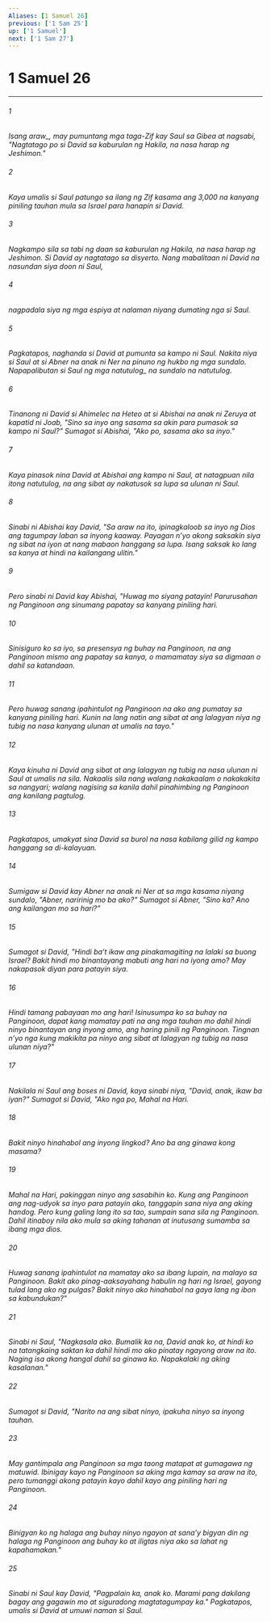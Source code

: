 ```yaml
---
Aliases: [1 Samuel 26]
previous: ['1 Sam 25']
up: ['1 Samuel']
next: ['1 Sam 27']
---
```

# 1 Samuel 26

***






















###### 1 










<i class="trans-change">Isang araw_, may pumuntang mga taga-Zif kay Saul sa Gibea at nagsabi, "Nagtatago po si David sa kaburulan ng Hakila, na nasa harap ng Jeshimon." 





















###### 2 










Kaya umalis si Saul patungo sa ilang ng Zif kasama ang 3,000 na kanyang piniling tauhan mula sa Israel para hanapin si David. 





















###### 3 










Nagkampo sila sa tabi ng daan sa kaburulan ng Hakila, na nasa harap ng Jeshimon. Si David ay nagtatago sa disyerto. Nang mabalitaan ni David na nasundan siya doon ni Saul, 





















###### 4 










nagpadala siya ng mga espiya at nalaman niyang dumating nga si Saul. 





















###### 5 










Pagkatapos, naghanda si David at pumunta sa kampo ni Saul. Nakita niya si Saul at si Abner na anak ni Ner na pinuno ng hukbo ng mga sundalo. Napapalibutan si Saul ng <i class="trans-change">mga natutulog_ na sundalo na natutulog. 





















###### 6 










Tinanong ni David si Ahimelec na Heteo at si Abishai na anak ni Zeruya at kapatid ni Joab, "Sino sa inyo ang sasama sa akin para pumasok sa kampo ni Saul?" Sumagot si Abishai, "Ako po, sasama ako sa inyo." 





















###### 7 










Kaya pinasok nina David at Abishai ang kampo ni Saul, at natagpuan nila itong natutulog, na ang sibat ay nakatusok sa lupa sa ulunan ni Saul. 





















###### 8 










Sinabi ni Abishai kay David, "Sa araw na ito, ipinagkaloob sa inyo ng Dios ang tagumpay laban sa inyong kaaway. Payagan nʼyo akong saksakin siya ng sibat na iyon at nang mabaon hanggang sa lupa. Isang saksak ko lang sa kanya at hindi na kailangang ulitin." 





















###### 9 










Pero sinabi ni David kay Abishai, "Huwag mo siyang patayin! Parurusahan ng Panginoon ang sinumang papatay sa kanyang piniling hari. 





















###### 10 










Sinisiguro ko sa iyo, sa presensya ng buhay na Panginoon, na ang Panginoon mismo ang papatay sa kanya, o mamamatay siya sa digmaan o dahil sa katandaan. 





















###### 11 










Pero huwag sanang ipahintulot ng Panginoon na ako ang pumatay sa kanyang piniling hari. Kunin na lang natin ang sibat at ang lalagyan niya ng tubig na nasa kanyang ulunan at umalis na tayo." 





















###### 12 










Kaya kinuha ni David ang sibat at ang lalagyan ng tubig na nasa ulunan ni Saul at umalis na sila. Nakaalis sila nang walang nakakaalam o nakakakita sa nangyari; walang nagising sa kanila dahil pinahimbing ng Panginoon ang kanilang pagtulog. 





















###### 13 










Pagkatapos, umakyat sina David sa burol na nasa kabilang gilid ng kampo hanggang sa di-kalayuan. 





















###### 14 










Sumigaw si David kay Abner na anak ni Ner at sa mga kasama niyang sundalo, "Abner, naririnig mo ba ako?" Sumagot si Abner, "Sino ka? Ano ang kailangan mo sa hari?" 





















###### 15 










Sumagot si David, "Hindi baʼt ikaw ang pinakamagiting na lalaki sa buong Israel? Bakit hindi mo binantayang mabuti ang hari na iyong amo? May nakapasok diyan para patayin siya. 





















###### 16 










Hindi tamang pabayaan mo ang hari! Isinusumpa ko sa buhay na Panginoon, dapat kang mamatay pati na ang mga tauhan mo dahil hindi ninyo binantayan ang inyong amo, ang haring pinili ng Panginoon. Tingnan nʼyo nga kung makikita pa ninyo ang sibat at lalagyan ng tubig na nasa ulunan niya?" 





















###### 17 










Nakilala ni Saul ang boses ni David, kaya sinabi niya, "David, anak, ikaw ba iyan?" Sumagot si David, "Ako nga po, Mahal na Hari. 





















###### 18 










Bakit ninyo hinahabol ang inyong lingkod? Ano ba ang ginawa kong masama? 





















###### 19 










Mahal na Hari, pakinggan ninyo ang sasabihin ko. Kung ang Panginoon ang nag-udyok sa inyo para patayin ako, tanggapin sana niya ang aking handog. Pero kung galing lang ito sa tao, sumpain sana sila ng Panginoon. Dahil itinaboy nila ako mula sa aking tahanan at inutusang sumamba sa ibang mga dios. 





















###### 20 










Huwag sanang ipahintulot na mamatay ako sa ibang lupain, na malayo sa Panginoon. Bakit ako pinag-aaksayahang habulin ng hari ng Israel, gayong tulad lang ako ng pulgas? Bakit ninyo ako hinahabol na gaya lang ng ibon sa kabundukan?" 





















###### 21 










Sinabi ni Saul, "Nagkasala ako. Bumalik ka na, David anak ko, at hindi ko na tatangkaing saktan ka dahil hindi mo ako pinatay ngayong araw na ito. Naging isa akong hangal dahil sa ginawa ko. Napakalaki ng aking kasalanan." 





















###### 22 










Sumagot si David, "Narito na ang sibat ninyo, ipakuha ninyo sa inyong tauhan. 





















###### 23 










May gantimpala ang Panginoon sa mga taong matapat at gumagawa ng matuwid. Ibinigay kayo ng Panginoon sa aking mga kamay sa araw na ito, pero tumanggi akong patayin kayo dahil kayo ang piniling hari ng Panginoon. 





















###### 24 










Binigyan ko ng halaga ang buhay ninyo ngayon at sanaʼy bigyan din ng halaga ng Panginoon ang buhay ko at iligtas niya ako sa lahat ng kapahamakan." 





















###### 25 










Sinabi ni Saul kay David, "Pagpalain ka, anak ko. Marami pang dakilang bagay ang gagawin mo at siguradong magtatagumpay ka." Pagkatapos, umalis si David at umuwi naman si Saul.
